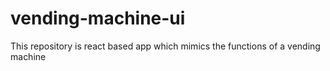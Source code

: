 # vending-machine-ui
This repository is react based app which mimics the functions of a vending machine
